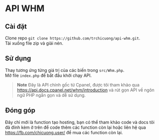 # API WHM

## Cài đặt

Clone repo `git clone https://github.com/trchicuong/api-whm.git`. <br>
Tải xuống file zip và giải nén.

## Sử dụng

Thay tương ứng từng giá trị của các biến trong `src/Whm.php`. <br>
Mở file `index.php` để bắt đầu khởi chạy API.

> **Note**
> Đây là API chính gốc từ Cpanel, được tôi tham khảo qua https://api.docs.cpanel.net/whm/introduction và rút gọn API về ngôn ngữ PHP ngắn gọn và dễ sử dụng.

## Đóng góp

Đây chỉ mới là function tạo hosting, bạn có thể tham khảo code và docs tôi đã đính kèm ở trên để code thêm các function còn lại hoặc liên hệ qua https://fb.com/chicuong.user/ để mua các function còn lại.
